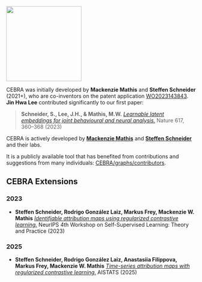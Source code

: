 <img src="https://github.com/user-attachments/assets/1f327e57-8ee1-4a2f-afd3-2bbce885c2f8" width="200"/>



CEBRA was initially developed by **Mackenzie Mathis** and **Steffen Schneider** (2021+), who are co-inventors on the patent application [WO2023143843](https://infoscience.epfl.ch/entities/patent/0d9debed-4d22-47b7-bad1-f211e7010323).
**Jin Hwa Lee** contributed significantly to our first paper:

> **Schneider, S., Lee, J.H., & Mathis, M.W.**
> [*Learnable latent embeddings for joint behavioural and neural analysis.*](https://doi.org/10.1038/s41586-023-06031-6)
> Nature 617, 360–368 (2023)

CEBRA is actively developed by [**Mackenzie Mathis**](https://www.mackenziemathislab.org/) and [**Steffen Schneider**](https://dynamical-inference.ai/) and their labs.

It is a publicly available tool that has benefited from contributions and suggestions from many individuals: [CEBRA/graphs/contributors](https://github.com/AdaptiveMotorControlLab/CEBRA/graphs/contributors).

## CEBRA Extensions

### 2023
- **Steffen Schneider, Rodrigo González Laiz, Markus Frey, Mackenzie W. Mathis**
  [*Identifiable attribution maps using regularized contrastive learning.*](https://sslneurips23.github.io/paper_pdfs/paper_80.pdf)
  NeurIPS 4th Workshop on Self-Supervised Learning: Theory and Practice (2023)

### 2025
- **Steffen Schneider, Rodrigo González Laiz, Anastasiia Filippova, Markus Frey, Mackenzie W. Mathis**
  [*Time-series attribution maps with regularized contrastive learning.*](https://openreview.net/forum?id=aGrCXoTB4P)
  AISTATS (2025)
